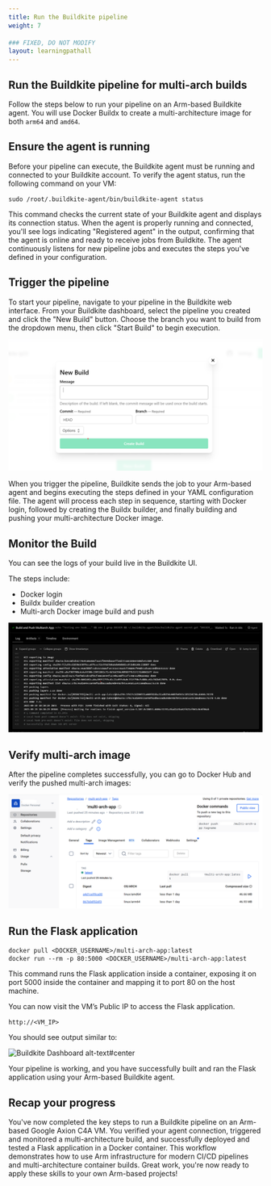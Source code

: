```yaml
---
title: Run the Buildkite pipeline
weight: 7

### FIXED, DO NOT MODIFY
layout: learningpathall
---
```


## Run the Buildkite pipeline for multi-arch builds

Follow the steps below to run your pipeline on an Arm-based Buildkite agent. You will use Docker Buildx to create a multi-architecture image for both `arm64` and `amd64`. 

## Ensure the agent is running

Before your pipeline can execute, the Buildkite agent must be running and connected to your Buildkite account. To verify the agent status, run the following command on your VM:

```console
sudo /root/.buildkite-agent/bin/buildkite-agent status
```

This command checks the current state of your Buildkite agent and displays its connection status. When the agent is properly running and connected, you'll see logs indicating "Registered agent" in the output, confirming that the agent is online and ready to receive jobs from Buildkite. The agent continuously listens for new pipeline jobs and executes the steps you've defined in your configuration.

## Trigger the pipeline

To start your pipeline, navigate to your pipeline in the Buildkite web interface. From your Buildkite dashboard, select the pipeline you created and click the "New Build" button. Choose the branch you want to build from the dropdown menu, then click "Start Build" to begin execution.

![Buildkite Dashboard alt-text#center](images/build-p.png "Trigger the pipeline")

When you trigger the pipeline, Buildkite sends the job to your Arm-based agent and begins executing the steps defined in your YAML configuration file. The agent will process each step in sequence, starting with Docker login, followed by creating the Buildx builder, and finally building and pushing your multi-architecture Docker image.

## Monitor the Build

You can see the logs of your build live in the Buildkite UI.

The steps include:
- Docker login
- Buildx builder creation
- Multi-arch Docker image build and push

![Buildkite Dashboard alt-text#center](images/log.png "Monitor the build")

## Verify multi-arch image

After the pipeline completes successfully, you can go to Docker Hub and verify the pushed multi-arch images:

![Docker-Hub alt-text#center](images/multi-arch-image.png "Figure 3: Docker image")

## Run the Flask application

```console
docker pull <DOCKER_USERNAME>/multi-arch-app:latest
docker run --rm -p 80:5000 <DOCKER_USERNAME>/multi-arch-app:latest
```

This command runs the Flask application inside a container, exposing it on port 5000 inside the container and mapping it to port 80 on the host machine.

You can now visit the VM’s Public IP to access the Flask application.

```console
http://<VM_IP>
```
You should see output similar to:

![Buildkite Dashboard alt-text#center](images/browser.png "Verify Docker i
mages")

Your pipeline is working, and you have successfully built and ran the Flask application using your Arm-based Buildkite agent.

## Recap your progress

You've now completed the key steps to run a Buildkite pipeline on an Arm-based Google Axion C4A VM. You verified your agent connection, triggered and monitored a multi-architecture build, and successfully deployed and tested a Flask application in a Docker container. This workflow demonstrates how to use Arm infrastructure for modern CI/CD pipelines and multi-architecture container builds. Great work, you're now ready to apply these skills to your own Arm-based projects!